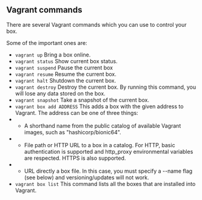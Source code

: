 ## Vagrant commands
There are several Vagrant commands which you can use to control your box.

Some of the important ones are:

* ```vagrant up``` Bring a box online.
* ```vagrant status``` Show current box status.
* ```vagrant suspend``` Pause the current box
* ```vagrant resume``` Resume the current box.
* ```vagrant halt``` Shutdown the current box.
* ```vagrant destroy``` Destroy the current box. By running this command, you will lose any data stored on the box.
* ```vagrant snapshot``` Take a snapshot of the current box.
* ```vagrant box add ADDRESS```  This adds a box with the given address to Vagrant. The address can be one of three things:
* * A shorthand name from the public catalog of available Vagrant images, such as "hashicorp/bionic64".
* * File path or HTTP URL to a box in a catalog. For HTTP, basic authentication is supported and http_proxy environmental variables are respected. HTTPS is also supported.
* * URL directly a box file. In this case, you must specify a --name flag (see below) and versioning/updates will not work.
* ```vagrant box list``` This command lists all the boxes that are installed into Vagrant.
